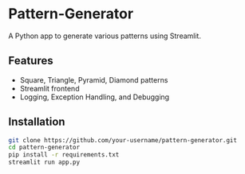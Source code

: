 # Pattern-Generator

A Python app to generate various patterns using Streamlit.

## Features
- Square, Triangle, Pyramid, Diamond patterns
- Streamlit frontend
- Logging, Exception Handling, and Debugging

## Installation
```sh
git clone https://github.com/your-username/pattern-generator.git
cd pattern-generator
pip install -r requirements.txt
streamlit run app.py